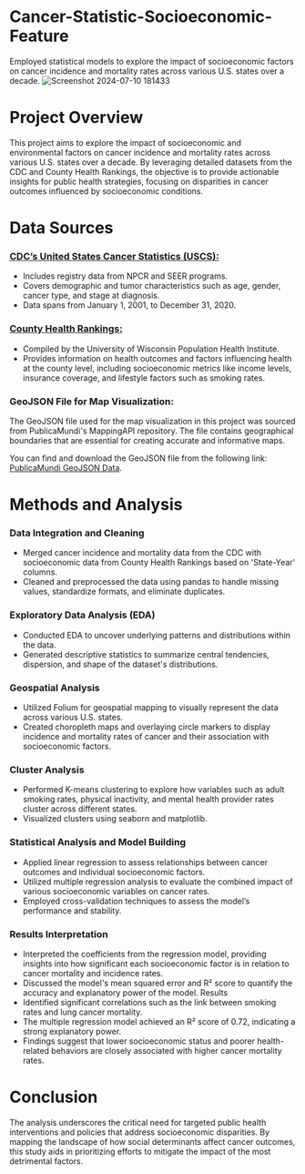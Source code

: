 # Cancer-Statistic-Socioeconomic-Feature
Employed statistical models to explore the impact of socioeconomic factors on cancer incidence and mortality rates across various U.S. states over a decade.
![Screenshot 2024-07-10 181433](https://github.com/PooryaBehnamie/Cancer-Statistic-Socioeconomic-Feature/assets/169101583/f0c45c5b-6d03-44e5-b3fd-47560294f1f1)

# Project Overview
This project aims to explore the impact of socioeconomic and environmental factors on cancer incidence and mortality rates across various U.S. states over a decade. By leveraging detailed datasets from the CDC and County Health Rankings, the objective is to provide actionable insights for public health strategies, focusing on disparities in cancer outcomes influenced by socioeconomic conditions.

# Data Sources
### [**CDC’s United States Cancer Statistics (USCS)**:](https://wonder.cdc.gov/controller/datarequest/D189;jsessionid=A0BCF1C198428769EAF82199648F?stage=results&action=toggle&p=O_show_rank&v=true)
* Includes registry data from NPCR and SEER programs.
* Covers demographic and tumor characteristics such as age, gender, cancer type, and stage at diagnosis.
* Data spans from January 1, 2001, to December 31, 2020.

### [**County Health Rankings**:](https://www.countyhealthrankings.org/health-data/methodology-and-sources/data-documentation/national-data-documentation-2010-2022)
* Compiled by the University of Wisconsin Population Health Institute.
* Provides information on health outcomes and factors influencing health at the county level, including socioeconomic metrics like income levels, insurance coverage, and lifestyle factors such as smoking rates.

### **GeoJSON File for Map Visualization**:
The GeoJSON file used for the map visualization in this project was sourced from PublicaMundi's MappingAPI repository. The file contains geographical boundaries that are essential for creating accurate and informative maps.

You can find and download the GeoJSON file from the following link: [PublicaMundi GeoJSON Data](https://github.com/PublicaMundi/MappingAPI/tree/master/data/geojson).

# Methods and Analysis

### Data Integration and Cleaning
* Merged cancer incidence and mortality data from the CDC with socioeconomic data from County Health Rankings based on 'State-Year' columns.
* Cleaned and preprocessed the data using pandas to handle missing values, standardize formats, and eliminate duplicates.
### Exploratory Data Analysis (EDA)
* Conducted EDA to uncover underlying patterns and distributions within the data.
* Generated descriptive statistics to summarize central tendencies, dispersion, and shape of the dataset's distributions.
### Geospatial Analysis
* Utilized Folium for geospatial mapping to visually represent the data across various U.S. states.
* Created choropleth maps and overlaying circle markers to display incidence and mortality rates of cancer and their association with socioeconomic factors.
### Cluster Analysis
* Performed K-means clustering to explore how variables such as adult smoking rates, physical inactivity, and mental health provider rates cluster across different states.
* Visualized clusters using seaborn and matplotlib.
### Statistical Analysis and Model Building
* Applied linear regression to assess relationships between cancer outcomes and individual socioeconomic factors.
* Utilized multiple regression analysis to evaluate the combined impact of various socioeconomic variables on cancer rates.
* Employed cross-validation techniques to assess the model’s performance and stability.

### Results Interpretation
* Interpreted the coefficients from the regression model, providing insights into how significant each socioeconomic factor is in relation to cancer mortality and incidence rates.
* Discussed the model's mean squared error and R² score to quantify the accuracy and explanatory power of the model.
Results
* Identified significant correlations such as the link between smoking rates and lung cancer mortality.
* The multiple regression model achieved an R² score of 0.72, indicating a strong explanatory power.
* Findings suggest that lower socioeconomic status and poorer health-related behaviors are closely associated with higher cancer mortality rates.

# Conclusion
The analysis underscores the critical need for targeted public health interventions and policies that address socioeconomic disparities. By mapping the landscape of how social determinants affect cancer outcomes, this study aids in prioritizing efforts to mitigate the impact of the most detrimental factors.

